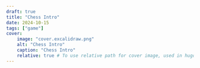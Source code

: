 ```yaml
---
draft: true
title: "Chess Intro"
date: 2024-10-15
tags: ["game"]
cover:
    image: "cover.excalidraw.png"
    alt: "Chess Intro"
    caption: "Chess Intro"
    relative: true # To use relative path for cover image, used in hugo Page-bundles
---
```


